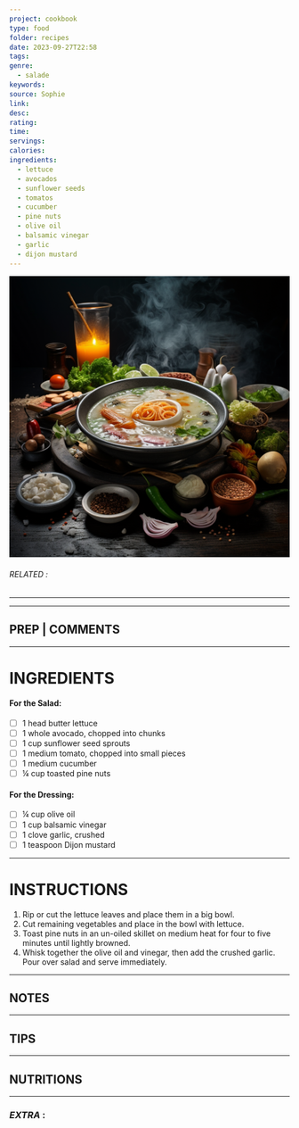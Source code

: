 ```yaml
---
project: cookbook
type: food
folder: recipes
date: 2023-09-27T22:58
tags: 
genre:
  - salade
keywords: 
source: Sophie
link: 
desc: 
rating: 
time: 
servings: 
calories: 
ingredients:
  - lettuce
  - avocados
  - sunflower seeds
  - tomatos
  - cucumber
  - pine nuts
  - olive oil
  - balsamic vinegar
  - garlic
  - dijon mustard
---
```


![IMAGE](_default.png)

###### *RELATED* : 
---


---
## PREP | COMMENTS



---
# INGREDIENTS

#### For the Salad:

- [ ] 1 head butter lettuce
- [ ] 1 whole avocado, chopped into chunks
- [ ] 1 cup sunflower seed sprouts
- [ ] 1 medium tomato, chopped into small pieces
- [ ] 1 medium cucumber
- [ ] ¼ cup toasted pine nuts

#### For the Dressing:

- [ ] ¼ cup olive oil
- [ ] 1 cup balsamic vinegar
- [ ] 1 clove garlic, crushed
- [ ] 1 teaspoon Dijon mustard

---
# INSTRUCTIONS

1. Rip or cut the lettuce leaves and place them in a big bowl.
2. Cut remaining vegetables and place in the bowl with lettuce.
3. Toast pine nuts in an un-oiled skillet on medium heat for four to five minutes until lightly browned.
4. Whisk together the olive oil and vinegar, then add the crushed garlic. Pour over salad and serve immediately.

---
## NOTES



---
## TIPS



---
## NUTRITIONS



---
### *EXTRA* :



